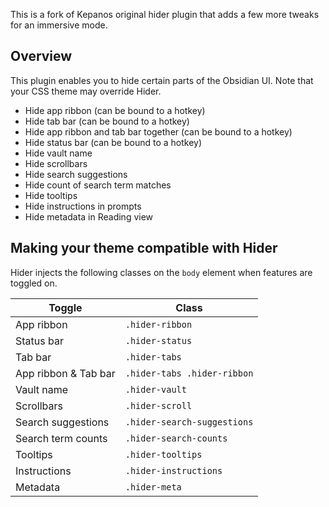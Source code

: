 This is a fork of Kepanos original hider plugin that adds a few more tweaks for an immersive mode. 
## Overview

This plugin enables you to hide certain parts of the Obsidian UI. Note that your CSS theme may override Hider.

- Hide app ribbon (can be bound to a hotkey)
- Hide tab bar (can be bound to a hotkey)
- Hide app ribbon and tab bar together (can be bound to a hotkey)
- Hide status bar (can be bound to a hotkey)
- Hide vault name
- Hide scrollbars
- Hide search suggestions
- Hide count of search term matches
- Hide tooltips
- Hide instructions in prompts
- Hide metadata in Reading view

## Making your theme compatible with Hider

Hider injects the following classes on the `body` element when features are toggled on.

| Toggle | Class |
| ------ | ----- |
| App ribbon | `.hider-ribbon` |
| Status bar | `.hider-status` |
| Tab bar | `.hider-tabs` |
| App ribbon & Tab bar | `.hider-tabs .hider-ribbon` |
| Vault name | `.hider-vault` |
| Scrollbars | `.hider-scroll` |
| Search suggestions | `.hider-search-suggestions` |
| Search term counts | `.hider-search-counts` |
| Tooltips | `.hider-tooltips` |
| Instructions | `.hider-instructions` |
| Metadata | `.hider-meta` |
